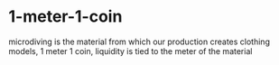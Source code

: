# 1-meter-1-coin
microdiving is the material from which our production creates clothing models, 1 meter 1 coin, liquidity is tied to the meter of the material
